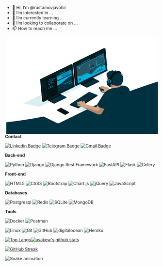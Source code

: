 - 👋 Hi, I’m @rustamovjavohir
- 👀 I’m interested in ...
- 🌱 I’m currently learning ...
- 💞️ I’m looking to collaborate on ...
- 📫 How to reach me ...

<!---
rustamovjavohir/rustamovjavohir is a ✨ special ✨ repository because its `README.md` (this file) appears on your GitHub profile.
You can click the Preview link to take a look at your changes.
--->
<img align="right" alt="GIF" src="https://github.com/DJWOMS/DJWOMS/blob/main/code.gif?raw=true" width="500" height="320" />

**Contact**

[![Linkedin Badge](https://img.shields.io/badge/-Linkedin-blue?style=flat-square&logo=Linkedin&logoColor=white&link=hhttps:/www.linkedin.com/in/javohir-rustamov-6912bb234/)](https://www.linkedin.com/in/javohir-rustamov-6912bb234/)
[![Telegram Badge](https://img.shields.io/badge/-Telegram-blue?style=flat-square&logo=Telegram&logoColor=white&link=https://t.me/RustamovJX)](https://t.me/RustamovJX)
[![Gmail Badge](https://img.shields.io/badge/-Gmail-c14438?style=flat-square&logo=Gmail&logoColor=white&link=mailto:xackercoder@gmail.com)](mailto:xackercoder@gmail.com)

**Back-end**

![Python](https://img.shields.io/badge/-Python-black?style=flat-square&logo=Python)
![Django](https://img.shields.io/badge/-Django-0aad48?style=flat-square&logo=Django)
![Django Rest Framework](https://img.shields.io/badge/DRF-red?style=flat-square&logo=Django)
![FastAPI](https://img.shields.io/badge/-FastAPI-%2300C7B7?style=flat-square&logo=FastAPI)
![Flask](https://img.shields.io/badge/-Flask-%232c3e50?style=flat-square&logo=Flask)
![Celery](https://img.shields.io/badge/-Celery-%2300C7B7?style=flat-square&logo=Celery)

**Front-end**

![HTML5](https://img.shields.io/badge/-HTML5-%23E44D27?style=flat-square&logo=html5&logoColor=ffffff)
![CSS3](https://img.shields.io/badge/-CSS3-%231572B6?style=flat-square&logo=css3)
![Bootstrap](https://img.shields.io/badge/bootstrap-%23563D7C.svg?style=flat&logo=bootstrap&logoColor=white) 
![Chart.js](https://img.shields.io/badge/chart.js-F5788D.svg?style=flat&logo=chart.js&logoColor=white) 
![jQuery](https://img.shields.io/badge/jquery-%230769AD.svg?style=flat&logo=jquery&logoColor=white) 
![JavaScript](https://img.shields.io/badge/-JavaScript-black?style=flat-square&logo=javascript)

**Databases**

![Postgresql](https://img.shields.io/badge/-Postgresql-%232c3e50?style=flat-square&logo=Postgresql)
![Redis](https://img.shields.io/badge/redis-%23DD0031.svg?style=for-the-badge&logo=redis&logoColor=white)
![SQLite](https://img.shields.io/badge/sqlite-%2307405e.svg?style=for-the-badge&logo=sqlite&logoColor=white)
![MongoDB](https://img.shields.io/badge/MongoDB-%234ea94b.svg?style=for-the-badge&logo=mongodb&logoColor=white)

**Tools**

![Docker](https://img.shields.io/badge/-Docker-46a2f1?style=flat-square&logo=docker&logoColor=white)
![Postman](https://img.shields.io/badge/Postman-FCA121?style=flat-square&logo=postman)

![Linux](https://img.shields.io/badge/Linux-black?style=flat-square&logo=linux)
![Git](https://img.shields.io/badge/-Git-black?style=flat-square&logo=git)
![GitHub](https://img.shields.io/badge/-GitHub-181717?style=flat-square&logo=github)
<img src="https://img.shields.io/badge/Digital_Ocean-0080FF?style=for-the-badge&logo=DigitalOcean&logoColor=white" alt="digitalocean" />
![Heroku](https://img.shields.io/badge/heroku-%23430098.svg?style=for-the-badge&logo=heroku&logoColor=white)




[![Top Langs](https://github-readme-stats.vercel.app/api/top-langs/?username=rustamovjavohir&theme=github_dark&show_icons=true)](https://github.com/rustamovjavohir/)[![asakew's github stats](https://github-readme-stats.vercel.app/api?username=rustamovjavohir&theme=github_dark&show_icons=true)](https://github.com/rustamovjavohir/)

[![GitHub Streak](https://github-readme-streak-stats.herokuapp.com?user=rustamovjavohir&theme=tokyonight_duo&hide_border=true)](https://github.com/rustamovjavohir/)
<!-- https://github.com/rustamovjavohir/github-readme-streak-stats -->

![Snake animation](https://github.com/mirsaid-mirzohidov/mirsaid-mirzohidov/blob/output/github-contribution-grid-snake.svg)
